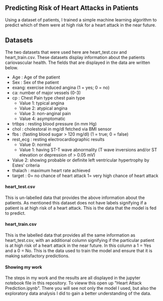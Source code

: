 ## Predicting Risk of Heart Attacks in Patients
Using a dataset of patients, I trained a simple machine learning algorithm to predict which of them were at high risk for a heart attack in the near future.

## Datasets
The two datasets that were used here are heart_test.csv and heart_train.csv. These datasets display information about the patients cariovascular health. The fields that are displayed in the data are written below.

- Age : Age of the patient
- Sex : Sex of the patient
- exang: exercise induced angina (1 = yes; 0 = no)
- ca: number of major vessels (0-3)
- cp : Chest Pain type chest pain type
  - Value 1: typical angina
  - Value 2: atypical angina
  - Value 3: non-anginal pain
  - Value 4: asymptomatic
- trtbps : resting blood pressure (in mm Hg)
- chol : cholestoral in mg/dl fetched via BMI sensor
- fbs : (fasting blood sugar > 120 mg/dl) (1 = true; 0 = false)
- rest_ecg : resting electrocardiographic results
  - Value 0: normal
  - Value 1: having ST-T wave abnormality (T wave inversions and/or ST elevation or 
depression of > 0.05 mV)
- Value 2: showing probable or definite left ventricular hypertrophy by Estes' criteria
- thalach : maximum heart rate achieved
- target : 0= no chance of heart attack 1= very high chance of heart attack

#### heart_test.csv 
This is un-labelled data that provides the above information about the patients. As mentioned this dataset does not have labels signifying if a patient is at high risk of a heart attack. This is the data that the model is fed to predict.

#### heart_train.csv
This is the labelled data that provides all the same information as heart_test.csv, with an additional column signifying if the particular patient is at high risk of a heart attack in the near future. In this column a 1 = Yes and a 0 = No. This is the data used to train the model and ensure that it is making satisfactory predictions.

#### Showing my work

The steps in my work and the results are all displayed in the jupyter notebook file in this repository. To vieww this open up "Heart Attack Prediction.ipynb". There you will see not only the model I used, but also the exploratory data analysis I did to gain a better understanding of the data.
